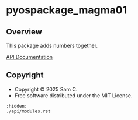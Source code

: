 # pyospackage_magma01

## Overview

This package adds numbers together.

[API Documentation](./api/modules.rst)

## Copyright

- Copyright © 2025 Sam C.
- Free software distributed under the MIT License.

```{toctree}
:hidden:
./api/modules.rst
```
